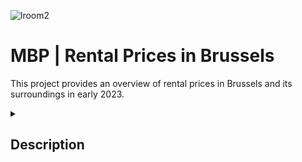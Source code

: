 
![lroom2](https://github.com/larahdm2/Mid-Bootcamp-Project/assets/138598135/81f0c7fa-a3d9-4f83-9465-b1e178132fcb)

# MBP | Rental Prices in Brussels

This project provides an overview of rental prices in Brussels and its surroundings in early 2023.


</details>

<details>
  <summary>
   <h2>Description</h2>
  </summary>

This data has been extracted from: https://www.kaggle.com/datasets/mathiassteilen/monthly-rent-of-rented-flats-in-brussels.

During the cleaning process, we focused on the center of the map and excluded areas in Belgium with limited information..
 
  <br>
  
 ![map](https://github.com/larahdm2/Mid-Bootcamp-Project/assets/138598135/50a5cd1d-fa8f-4fb6-a1d2-027c15dfe359)

  <br>

The dataset included numerous features, which we processed to generate the final ones..



<br>
<hr> 

</details>
